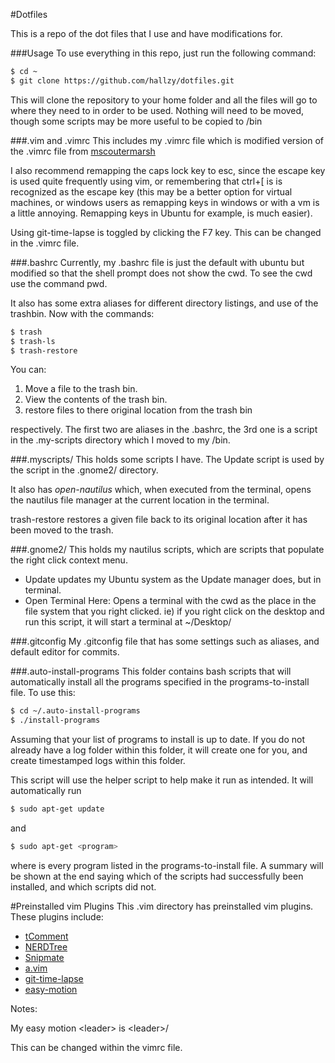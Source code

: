 #Dotfiles

  This is a repo of the dot files that I use and have modifications for.

###Usage
  To use everything in this repo, just run the following command:

```bash
$ cd ~
$ git clone https://github.com/hallzy/dotfiles.git
```

This will clone the repository to your home folder and all the files will go to where they need to in order to be used. Nothing will need to be moved, though some scripts may be more useful to be copied to /bin

###.vim and .vimrc
  This includes my .vimrc file which is  modified version of the .vimrc
file from [mscoutermarsh](https://github.com/mscoutermarsh)

  I also recommend remapping the caps lock key to esc, since the escape key is
used quite frequently using vim, or remembering that ctrl+\[ is is recognized
as the escape key (this may be a better option for virtual machines, or windows
users as remapping keys in windows or with a vm is a little annoying. Remapping
keys in Ubuntu for example, is much easier).

  Using git-time-lapse is toggled by clicking the F7 key. This can be changed in
the .vimrc file.

###.bashrc
  Currently, my .bashrc file is just the default with ubuntu but modified so that
the shell prompt does not show the cwd. To see the cwd use the command pwd.

  It also has some extra aliases for different directory listings, and use of
the trashbin. Now with the commands:

```bash
$ trash
$ trash-ls
$ trash-restore
```

You can:

1. Move a file to the trash bin.
2. View the contents of the trash bin.
3. restore files to there original location from the trash bin

respectively. The first two are aliases in the .bashrc, the 3rd one is a script
in the .my-scripts directory which I moved to my /bin.

###.myscripts/
  This holds some scripts I have. The Update script is used by the script in the
.gnome2/ directory.

  It also has _open-nautilus_ which, when executed from the terminal, opens the
nautilus file manager at the current location in the terminal.

  trash-restore restores a given file back to its original location after it has
been moved to the trash.

###.gnome2/
  This holds my nautilus scripts, which are scripts that populate the right
click context menu.
  * Update updates my Ubuntu system as the Update manager does, but in terminal.
  * Open Terminal Here: Opens a terminal with the cwd as the place in the file
    system that you right clicked. ie) if you right click on the desktop and run
this script, it will start a terminal at ~/Desktop/

###.gitconfig
  My .gitconfig file that has some settings such as aliases, and default editor
for commits.

###.auto-install-programs
  This folder contains bash scripts that will automatically install all the
programs specified in the programs-to-install file. To use this:

```bash
$ cd ~/.auto-install-programs
$ ./install-programs
```

  Assuming that your list of programs to install is up to date. If you do not
already have a log folder within this folder, it will create one for you, and
create timestamped logs within this folder.

  This script will use the helper script to help make it run as intended. It
will automatically run

```bash
$ sudo apt-get update
```

and

```bash
$ sudo apt-get <program>
```

where <program> is every program listed in the programs-to-install file. A
summary will be shown at the end saying which of the scripts had successfully
been installed, and which scripts did not.

#Preinstalled vim Plugins
This .vim directory has preinstalled vim plugins. These plugins include:
  * [tComment](http://github.com/vim-scripts/tComment)
  * [NERDTree](https://github.com/scrooloose/nerdtree)
  * [Snipmate](https://github.com/msanders/snipmate.vim)
  * [a.vim](https://github.com/vim-scripts/a.vim)
  * [git-time-lapse](https://github.com/vim-scripts/git-time-lapse)
  * [easy-motion](https://github.com/Lokaltog/vim-easymotion)

Notes:

My easy motion \<leader\> is \<leader\>/

This can be changed within the vimrc file.
